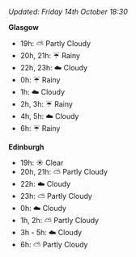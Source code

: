 *Updated: Friday 14th October 18:30*

**Glasgow**

* 19h: :partly_sunny: Partly Cloudy
* 20h, 21h: :umbrella: Rainy
* 22h, 23h: :cloud: Cloudy
* 0h: :umbrella: Rainy
* 1h: :cloud: Cloudy
* 2h, 3h: :umbrella: Rainy
* 4h, 5h: :cloud: Cloudy
* 6h: :umbrella: Rainy

**Edinburgh**

* 19h: :sunny: Clear
* 20h, 21h: :partly_sunny: Partly Cloudy
* 22h: :cloud: Cloudy
* 23h: :partly_sunny: Partly Cloudy
* 0h: :cloud: Cloudy
* 1h, 2h: :partly_sunny: Partly Cloudy
* 3h - 5h: :cloud: Cloudy
* 6h: :partly_sunny: Partly Cloudy
